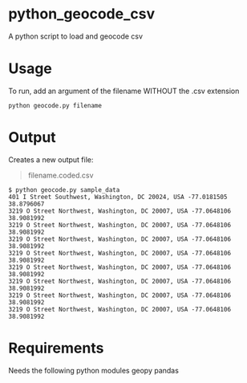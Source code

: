 python_geocode_csv
==================

A python script to load and geocode csv

# Usage
To run, add an argument of the filename WITHOUT the .csv extension

    python geocode.py filename

# Output
Creates a new output file:
> filename.coded.csv

    $ python geocode.py sample_data
    401 I Street Southwest, Washington, DC 20024, USA -77.0181505 38.8796067
    3219 O Street Northwest, Washington, DC 20007, USA -77.0648106 38.9081992
    3219 O Street Northwest, Washington, DC 20007, USA -77.0648106 38.9081992
    3219 O Street Northwest, Washington, DC 20007, USA -77.0648106 38.9081992
    3219 O Street Northwest, Washington, DC 20007, USA -77.0648106 38.9081992
    3219 O Street Northwest, Washington, DC 20007, USA -77.0648106 38.9081992
    3219 O Street Northwest, Washington, DC 20007, USA -77.0648106 38.9081992
    3219 O Street Northwest, Washington, DC 20007, USA -77.0648106 38.9081992
    3219 O Street Northwest, Washington, DC 20007, USA -77.0648106 38.9081992

# Requirements
Needs the following python modules
geopy
pandas
